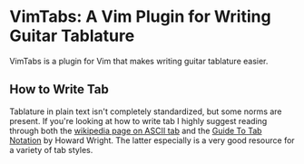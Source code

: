 VimTabs: A Vim Plugin for Writing Guitar Tablature
==================================================

VimTabs is a plugin for Vim that makes writing guitar tablature easier. 

How to Write Tab
---------------------
Tablature in plain text isn't completely standardized, but some norms are present. If you're looking at how to write tab I highly suggest reading through both the [wikipedia page on ASCII tab](https://en.wikipedia.org/wiki/ASCII_tab) and the [Guide To Tab Notation](https://www.classtab.org/tabbing.htm) by Howard Wright. The latter especially is a very good resource for a variety of tab styles.
